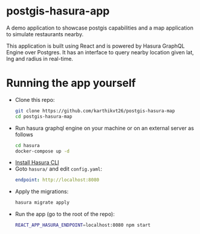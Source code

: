 # postgis-hasura-app

A demo application to showcase postgis capabilities and a map application to simulate restaurants nearby.

This application is built using React and is powered by Hasura
GraphQL Engine over Postgres. It has an interface to query nearby location given lat, lng and radius in real-time.

# Running the app yourself

- Clone this repo:
  ```bash
  git clone https://github.com/karthikvt26/postgis-hasura-map
  cd postgis-hasura-map
  ```
- Run hasura graphql engine on your machine or on an external server as follows
  ```bash
  cd hasura
  docker-compose up -d
  ```
- [Install Hasura CLI](https://docs.hasura.io/1.0/graphql/manual/hasura-cli/install-hasura-cli.html)
- Goto `hasura/` and edit `config.yaml`:
  ```yaml
  endpoint: http://localhost:8080
  ```
- Apply the migrations:
  ```bash
  hasura migrate apply
  ```
- Run the app (go to the root of the repo):
  ```bash
  REACT_APP_HASURA_ENDPOINT=localhost:8080 npm start
  ```
